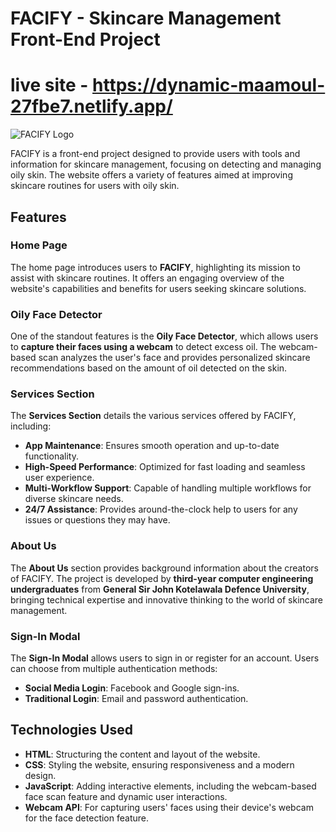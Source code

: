 # FACIFY - Skincare Management Front-End Project
# live site - https://dynamic-maamoul-27fbe7.netlify.app/
![FACIFY Logo](https://github.com/user-attachments/assets/8665e2d8-b211-43a6-8932-33a79570dbce)

FACIFY is a front-end project designed to provide users with tools and information for skincare management, focusing on detecting and managing oily skin. The website offers a variety of features aimed at improving skincare routines for users with oily skin.

## Features

### Home Page
The home page introduces users to **FACIFY**, highlighting its mission to assist with skincare routines. It offers an engaging overview of the website's capabilities and benefits for users seeking skincare solutions.

### Oily Face Detector
One of the standout features is the **Oily Face Detector**, which allows users to **capture their faces using a webcam** to detect excess oil. The webcam-based scan analyzes the user's face and provides personalized skincare recommendations based on the amount of oil detected on the skin.

### Services Section
The **Services Section** details the various services offered by FACIFY, including:
- **App Maintenance**: Ensures smooth operation and up-to-date functionality.
- **High-Speed Performance**: Optimized for fast loading and seamless user experience.
- **Multi-Workflow Support**: Capable of handling multiple workflows for diverse skincare needs.
- **24/7 Assistance**: Provides around-the-clock help to users for any issues or questions they may have.

### About Us
The **About Us** section provides background information about the creators of FACIFY. The project is developed by **third-year computer engineering undergraduates** from **General Sir John Kotelawala Defence University**, bringing technical expertise and innovative thinking to the world of skincare management.

### Sign-In Modal
The **Sign-In Modal** allows users to sign in or register for an account. Users can choose from multiple authentication methods:
- **Social Media Login**: Facebook and Google sign-ins.
- **Traditional Login**: Email and password authentication.

## Technologies Used

- **HTML**: Structuring the content and layout of the website.
- **CSS**: Styling the website, ensuring responsiveness and a modern design.
- **JavaScript**: Adding interactive elements, including the webcam-based face scan feature and dynamic user interactions.
- **Webcam API**: For capturing users' faces using their device's webcam for the face detection feature.



